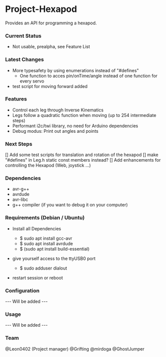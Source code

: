 # Project-Hexapod

Provides an API for programming a hexapod.

### Current Status

* Not usable, prealpha, see Feature List

### Latest Changes

* More typesafety by using enumerations instead of "#defines"
  * One function to acces pin/onTime/angle instead of one function for every servo
* test script for moving forward added

### Features

* Control each leg through Inverse Kinematics
* Legs follow a quadratic function when moving (up to 254 intermediate steps)
* Performant i2c/twi library, no need for Arduino dependencies
* Debug modus: Print out angles and points

### Next Steps

[] Add some test scripts for translation and rotation of the hexapod
[] make "#defines" in Leg.h static const members instead?
[] Add enhancements for controlling the Hexapod (Web, joystick ...)

### Dependencies

* avr-g++
* avrdude
* avr-libc
* g++ compiler (if you want to debug it on your computer)

### Requirements (Debian / Ubuntu)

* Install all Dependencies
  * $ sudo apt install gcc-avr
  * $ sudo apt install avrdude
  * $ (sudo apt install build-essential)

* give yourself access to the ttyUSB0 port
  * $ sudo adduser <username> dialout
* restart session or reboot


### Configuration

  --- Will be added ---

### Usage

  --- Will be added ---

### Team

@Leon0402 (Project manager)
@Grifting
@mirdoga
@GhostJumper
